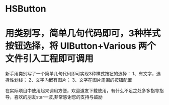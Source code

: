 # HSButton
用类别写，简单几句代码即可，3种样式按钮选择，将 UIButton+Various 两个文件引入工程即可调用
=======
新手用类别写了一个简单几句代码即可实现3种样式按钮的选择：
1、有文字，选择性划线；
2、文字内嵌有图片；
3、文字在图片周围的按钮配置  

在实际项目中使用起来调用方便，欢迎道友下载使用，有什么不足之处多多指导指导，喜欢的朋友star一波,非常感谢您的支持与鼓励

